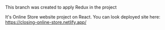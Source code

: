 This branch was created to apply Redux in the project

It's Online Store website project on React.
You can look deployed site here: https://closing-online-store.netlify.app/
